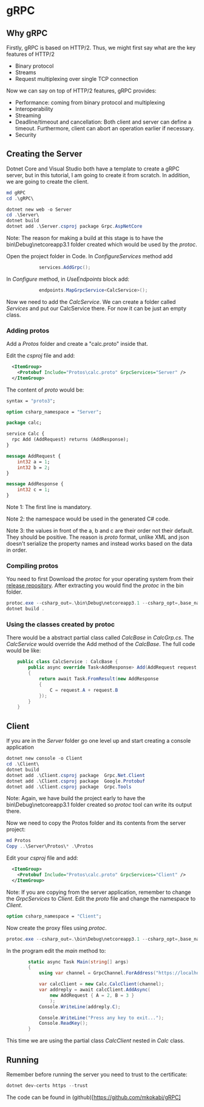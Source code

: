 # gRPC
## Why gRPC
Firstly, gRPC is based on HTTP/2. Thus, we might first say what are the key features of HTTP/2
- Binary protocol
- Streams
- Request multiplexing over single TCP connection

Now we can say on top of HTTP/2 features, gRPC provides:
- Performance: coming from binary protocol and multiplexing
- Interoperability
- Streaming
- Deadline/timeout and cancellation: Both client and server can define a timeout. Furthermore, client can abort an operation earlier if necessary. 
- Security

## Creating the Server
Dotnet Core and Visual Studio both have a template to create a gRPC server, but in this tutorial, I am going to create it from scratch. In addition, we are going to create the client.

```powershell
md gRPC
cd .\gRPC\

dotnet new web -o Server
cd .\Server\
dotnet build 
dotnet add .\Server.csproj package Grpc.AspNetCore
```
Note: The reason for making a build at this stage is to have the bin\Debug\netcoreapp3.1 folder created which would be used by the *protoc*.

Open the project folder in Code. In *ConfigureServices* method add 
```csharp
            services.AddGrpc();
```

In *Configure* method, in *UseEndpoints* block add:
```csharp
            endpoints.MapGrpcService<CalcService>();

```
Now we need to add the *CalcService*. We can create a folder called *Services* and put our CalcService there.
For now it can be just an empty class.

### Adding protos
Add a *Protos* folder and create a "calc.proto" inside that.

Edit the *csproj* file and add:
```xml
  <ItemGroup>
    <Protobuf Include="Protos\calc.proto" GrpcServices="Server" />
  </ItemGroup>
```

The content of *proto* would be:
```proto
syntax = "proto3";

option csharp_namespace = "Server";

package calc;

service Calc {
  rpc Add (AddRequest) returns (AddResponse);
}

message AddRequest {
    int32 a = 1;
    int32 b = 2;
}

message AddResponse {
    int32 c = 1;
}
```
Note 1: The first line is mandatory.

Note 2: the namespace would be used in the generated C# code. 

Note 3: the values in front of the a, b and c are their order not their default. They should be positive. The reason is *proto* format, unlike XML and json doesn't serialize the property names and instead works based on the data in order.

### Compiling protos
You need to first Download the *protoc* for your operating system from their [release repository](https://github.com/protocolbuffers/protobuf/releases).
After extracting you would find the *protoc* in the bin folder.  

```powershell
protoc.exe --csharp_out=.\bin\Debug\netcoreapp3.1 --csharp_opt=,base_namespace=Server .\Protos\calc.proto
dotnet build .
```

### Using the classes created by protoc
There would be a abstract partial class called *CalcBase* in *CalcGrp.cs*. The *CalcService* would override the Add method of the *CalcBase*. The full code would be like:
```csharp
    public class CalcService : CalcBase {
        public async override Task<AddResponse> Add(AddRequest request, ServerCallContext context) 
        {
            return await Task.FromResult(new AddResponse
            {
                C = request.A + request.B
            });
        }
    }
```


## Client
If you are in the *Server* folder go one level up and start creating a console application

```powershell
dotnet new console -o Client
cd .\Client\
dotnet build
dotnet add .\Client.csproj package  Grpc.Net.Client
dotnet add .\Client.csproj package  Google.Protobuf
dotnet add .\Client.csproj package  Grpc.Tools
```
Note: Again, we have build the project early to have the bin\Debug\netcoreapp3.1 folder created so *protoc* tool can write its output there.

Now we need to copy the Protos folder and its contents from the server project:
```powershell
md Protos
Copy ..\Server\Protos\* .\Protos
```
Edit your *csproj* file and add:
```xml
  <ItemGroup>
    <Protobuf Include="Protos\calc.proto" GrpcServices="Client" />
  </ItemGroup>
```
Note: If you are copying from the server application, remember to change the *GrpcServices* to *Client*.
Edit the *proto* file and change the namespace to *Client*.
```proto
option csharp_namespace = "Client";
```

Now create the proxy files using *protoc*.
```powershell
protoc.exe --csharp_out=.\bin\Debug\netcoreapp3.1 --csharp_opt=,base_namespace=Client .\Protos\calc.proto

```
In the program edit the *main* method to:
```csharp
        static async Task Main(string[] args)
        {
            using var channel = GrpcChannel.ForAddress("https://localhost:5021");

            var calcClient = new Calc.CalcClient(channel);
            var addreply = await calcClient.AddAsync(
                new AddRequest { A = 2, B = 3 }
                );
            Console.WriteLine(addreply.C);

            Console.WriteLine("Press any key to exit...");
            Console.ReadKey();
        }
```
This time we are using the partial class *CalcClient* nested in *Calc* class.

## Running
Remember before running the server you need to trust to the certificate:
```powershell
dotnet dev-certs https --trust
```
The code can be found in (github)[https://github.com/mkokabi/gRPC]


